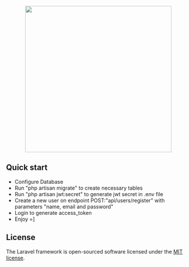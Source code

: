 <p align="center"><a href="https://laravel.com" target="_blank"><img src="https://raw.githubusercontent.com/laravel/art/master/logo-lockup/5%20SVG/2%20CMYK/1%20Full%20Color/laravel-logolockup-cmyk-red.svg" width="400"></a></p>

## Quick start

- Configure Database
- Run "php artisan migrate" to create necessary tables
- Run "php artisan jwt:secret" to generate jwt secret in .env file
- Create a new user on endpoint POST:"api/users/register" with parameters "name, email and password"
- Login to generate access_token
- Enjoy =]

## License

The Laravel framework is open-sourced software licensed under the [MIT license](https://opensource.org/licenses/MIT).
